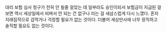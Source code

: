대리 보험 심사 청구가 전혀 안 될줄 알았는 데 일부라도 승인이되서 보험금이 지급된 걸 보면 역시 세상일에서 비벼서 안 되는 건 없구나 라는 걸 새삼스럽게 다시 느꼈다. 혼자 지래짐작으로 겁먹거나 걱정할 필요가 없는 것이다. 더불어 세상만사에 너무 정직하고 솔직할 필요도 없는 것이다.
